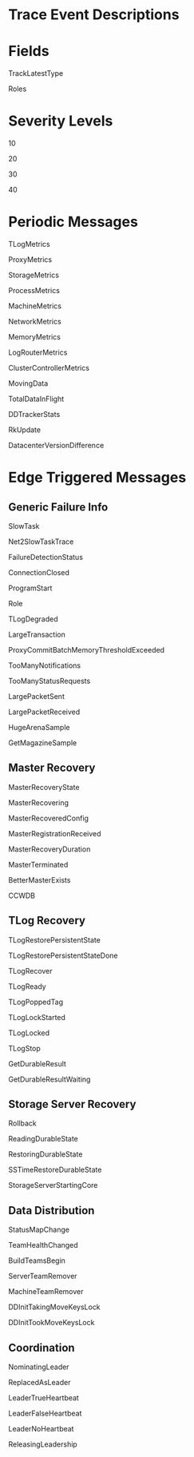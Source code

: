 # Trace Event Descriptions

# Fields

TrackLatestType

Roles

# Severity Levels

10

20

30

40

# Periodic Messages

TLogMetrics

ProxyMetrics

StorageMetrics

ProcessMetrics

MachineMetrics

NetworkMetrics

MemoryMetrics

LogRouterMetrics

ClusterControllerMetrics

MovingData

TotalDataInFlight

DDTrackerStats

RkUpdate

DatacenterVersionDifference

# Edge Triggered Messages

## Generic Failure Info

SlowTask

Net2SlowTaskTrace

FailureDetectionStatus

ConnectionClosed

ProgramStart

Role

TLogDegraded

LargeTransaction

ProxyCommitBatchMemoryThresholdExceeded

TooManyNotifications

TooManyStatusRequests

LargePacketSent

LargePacketReceived

HugeArenaSample

GetMagazineSample

## Master Recovery

MasterRecoveryState

MasterRecovering

MasterRecoveredConfig

MasterRegistrationReceived

MasterRecoveryDuration

MasterTerminated

BetterMasterExists

CCWDB

## TLog Recovery

TLogRestorePersistentState

TLogRestorePersistentStateDone

TLogRecover

TLogReady

TLogPoppedTag

TLogLockStarted

TLogLocked

TLogStop

GetDurableResult

GetDurableResultWaiting

## Storage Server Recovery

Rollback

ReadingDurableState

RestoringDurableState

SSTimeRestoreDurableState

StorageServerStartingCore

## Data Distribution

StatusMapChange

TeamHealthChanged

BuildTeamsBegin

ServerTeamRemover

MachineTeamRemover

DDInitTakingMoveKeysLock

DDInitTookMoveKeysLock

## Coordination

NominatingLeader

ReplacedAsLeader

LeaderTrueHeartbeat

LeaderFalseHeartbeat

LeaderNoHeartbeat

ReleasingLeadership